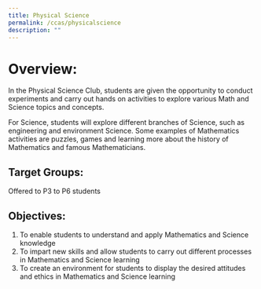 ```yaml
---
title: Physical Science
permalink: /ccas/physicalscience
description: ""
---
```

# Overview:

In the Physical Science Club, students are given the opportunity to conduct experiments and carry out hands on activities to explore various Math and Science topics and concepts.

For Science, students will explore different branches of Science, such as engineering and environment Science. Some examples of Mathematics activities are puzzles, games and learning more about the history of Mathematics and famous Mathematicians.

## Target Groups:

Offered to P3 to P6 students

## Objectives:

1. To enable students to understand and apply Mathematics and Science knowledge
2. To impart new skills and allow students to carry out different processes in Mathematics and Science learning
3. To create an environment for students to display the desired attitudes and ethics in Mathematics and Science learning